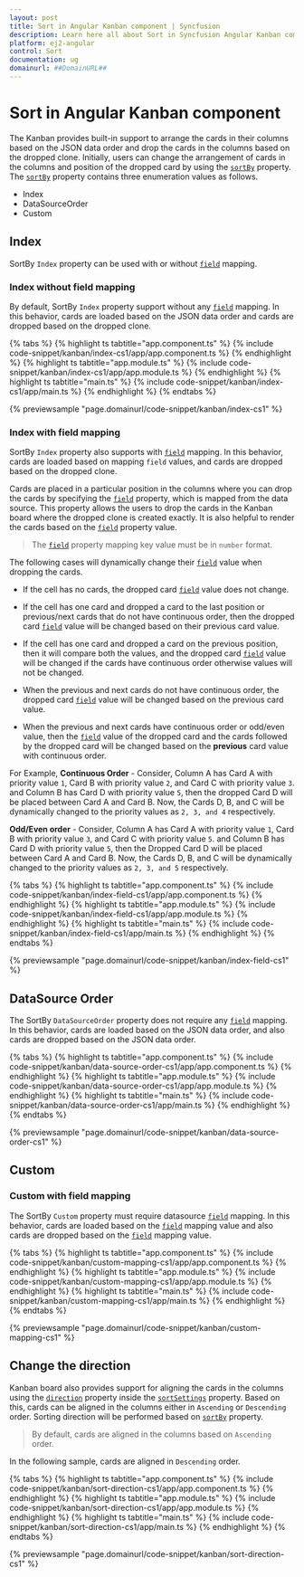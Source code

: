 ```yaml
---
layout: post
title: Sort in Angular Kanban component | Syncfusion
description: Learn here all about Sort in Syncfusion Angular Kanban component of Syncfusion Essential JS 2 and more.
platform: ej2-angular
control: Sort 
documentation: ug
domainurl: ##DomainURL##
---
```


# Sort in Angular Kanban component

The Kanban provides built-in support to arrange the cards in their columns based on the JSON data order and drop the cards in the columns based on the dropped clone. Initially, users can change the arrangement of cards in the columns and position of the dropped card by using the [`sortBy`](https://ej2.syncfusion.com/angular/documentation/api/kanban/sortSettingsModel/#sortby) property. The [`sortBy`](https://ej2.syncfusion.com/angular/documentation/api/kanban/sortSettingsModel/#sortby) property contains three enumeration values as follows.

* Index
* DataSourceOrder
* Custom

## Index

SortBy `Index` property can be used with or without [`field`](https://ej2.syncfusion.com/angular/documentation/api/kanban/sortSettingsModel/#field) mapping.

### Index without field mapping

By default, SortBy `Index` property support without any [`field`](https://ej2.syncfusion.com/angular/documentation/api/kanban/sortSettingsModel/#field) mapping. In this behavior, cards are loaded based on the JSON data order and cards are dropped based on the dropped clone.

{% tabs %}
{% highlight ts tabtitle="app.component.ts" %}
{% include code-snippet/kanban/index-cs1/app/app.component.ts %}
{% endhighlight %}
{% highlight ts tabtitle="app.module.ts" %}
{% include code-snippet/kanban/index-cs1/app/app.module.ts %}
{% endhighlight %}
{% highlight ts tabtitle="main.ts" %}
{% include code-snippet/kanban/index-cs1/app/main.ts %}
{% endhighlight %}
{% endtabs %}
  
{% previewsample "page.domainurl/code-snippet/kanban/index-cs1" %}

### Index with field mapping

SortBy `Index` property also supports with [`field`](https://ej2.syncfusion.com/angular/documentation/api/kanban/sortSettingsModel/#field) mapping. In this behavior, cards are loaded based on mapping `field` values, and cards are dropped based on the dropped clone.

Cards are placed in a particular position in the columns where you can drop the cards by specifying the [`field`](https://ej2.syncfusion.com/angular/documentation/api/kanban/sortSettingsModel/#field) property, which is mapped from the data source. This property allows the users to drop the cards in the Kanban board where the dropped clone is created exactly. It is also helpful to render the cards based on the [`field`](https://ej2.syncfusion.com/angular/documentation/api/kanban/sortSettingsModel/#field) property value.

> The [`field`](https://ej2.syncfusion.com/angular/documentation/api/kanban/sortSettingsModel/#field) property mapping key value must be in `number` format.

The following cases will dynamically change their [`field`](https://ej2.syncfusion.com/angular/documentation/api/kanban/sortSettingsModel/#field) value when dropping the cards.

* If the cell has no cards, the dropped card [`field`](https://ej2.syncfusion.com/angular/documentation/api/kanban/sortSettingsModel/#field) value does not change.

* If the cell has one card and dropped a card to the last position or previous/next cards that do not have continuous order, then the dropped card [`field`](https://ej2.syncfusion.com/angular/documentation/api/kanban/sortSettingsModel/#field) value will be changed based on their previous card value.

* If the cell has one card and dropped a card on the previous position, then it will compare both the values, and the dropped card [`field`](https://ej2.syncfusion.com/angular/documentation/api/kanban/sortSettingsModel/#field) value will be changed if the cards have continuous order otherwise values will not be changed.

* When the previous and next cards do not have continuous order, the dropped card [`field`](https://ej2.syncfusion.com/angular/documentation/api/kanban/sortSettingsModel/#field) value will be changed based on the previous card value.

* When the previous and next cards have continuous order or odd/even value, then the [`field`](https://ej2.syncfusion.com/angular/documentation/api/kanban/sortSettingsModel/#field) value of the dropped card and the cards followed by the dropped card will be changed based on the **previous** card value with continuous order.

For Example,
**Continuous Order** -
Consider,  Column A has Card A with priority value `1`, Card B with priority value `2`, and Card C with priority value `3`.
and Column B has Card D with priority value `5`, then the dropped Card D will be placed between Card A and Card B. Now, the Cards D, B, and C will be dynamically changed to the priority values as `2, 3, and 4` respectively.

**Odd/Even order** -
Consider, Column A has Card A with priority value `1`, Card B with priority value `3`, and Card C with priority value `5`.
and Column B has Card D with priority value `5`, then the Dropped Card D will be placed between Card A and Card B. Now, the Cards D, B, and C will be dynamically changed to the priority values as `2, 3, and 5` respectively.

{% tabs %}
{% highlight ts tabtitle="app.component.ts" %}
{% include code-snippet/kanban/index-field-cs1/app/app.component.ts %}
{% endhighlight %}
{% highlight ts tabtitle="app.module.ts" %}
{% include code-snippet/kanban/index-field-cs1/app/app.module.ts %}
{% endhighlight %}
{% highlight ts tabtitle="main.ts" %}
{% include code-snippet/kanban/index-field-cs1/app/main.ts %}
{% endhighlight %}
{% endtabs %}
  
{% previewsample "page.domainurl/code-snippet/kanban/index-field-cs1" %}

## DataSource Order

The SortBy `DataSourceOrder` property does not require any [`field`](https://ej2.syncfusion.com/angular/documentation/api/kanban/sortSettingsModel/#field) mapping. In this behavior, cards are loaded based on the JSON data order, and also cards are dropped based on the JSON data order.

{% tabs %}
{% highlight ts tabtitle="app.component.ts" %}
{% include code-snippet/kanban/data-source-order-cs1/app/app.component.ts %}
{% endhighlight %}
{% highlight ts tabtitle="app.module.ts" %}
{% include code-snippet/kanban/data-source-order-cs1/app/app.module.ts %}
{% endhighlight %}
{% highlight ts tabtitle="main.ts" %}
{% include code-snippet/kanban/data-source-order-cs1/app/main.ts %}
{% endhighlight %}
{% endtabs %}
  
{% previewsample "page.domainurl/code-snippet/kanban/data-source-order-cs1" %}

## Custom

### Custom with field mapping

The SortBy `Custom` property must require datasource [`field`](https://ej2.syncfusion.com/angular/documentation/api/kanban/sortSettingsModel/#field) mapping. In this behavior, cards are loaded based on the [`field`](https://ej2.syncfusion.com/angular/documentation/api/kanban/sortSettingsModel/#field) mapping value and also cards are dropped based on the [`field`](https://ej2.syncfusion.com/angular/documentation/api/kanban/sortSettingsModel/#field) mapping value.

{% tabs %}
{% highlight ts tabtitle="app.component.ts" %}
{% include code-snippet/kanban/custom-mapping-cs1/app/app.component.ts %}
{% endhighlight %}
{% highlight ts tabtitle="app.module.ts" %}
{% include code-snippet/kanban/custom-mapping-cs1/app/app.module.ts %}
{% endhighlight %}
{% highlight ts tabtitle="main.ts" %}
{% include code-snippet/kanban/custom-mapping-cs1/app/main.ts %}
{% endhighlight %}
{% endtabs %}
  
{% previewsample "page.domainurl/code-snippet/kanban/custom-mapping-cs1" %}

## Change the direction

Kanban board also provides support for aligning the cards in the columns using the [`direction`](https://ej2.syncfusion.com/angular/documentation/api/kanban/sortSettingsModel/#direction) property inside the [`sortSettings`](https://ej2.syncfusion.com/angular/documentation/api/kanban/#sortsettings) property. Based on this, cards can be aligned in the columns either in `Ascending` or `Descending` order. Sorting direction will be performed based on [`sortBy`](https://ej2.syncfusion.com/angular/documentation/api/kanban/sortSettingsModel/#sortby) property.

> By default, cards are aligned in the columns based on `Ascending` order.

In the following sample, cards are aligned in `Descending` order.

{% tabs %}
{% highlight ts tabtitle="app.component.ts" %}
{% include code-snippet/kanban/sort-direction-cs1/app/app.component.ts %}
{% endhighlight %}
{% highlight ts tabtitle="app.module.ts" %}
{% include code-snippet/kanban/sort-direction-cs1/app/app.module.ts %}
{% endhighlight %}
{% highlight ts tabtitle="main.ts" %}
{% include code-snippet/kanban/sort-direction-cs1/app/main.ts %}
{% endhighlight %}
{% endtabs %}
  
{% previewsample "page.domainurl/code-snippet/kanban/sort-direction-cs1" %}
